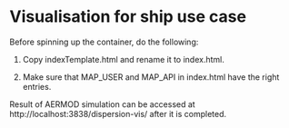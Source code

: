 # Visualisation for ship use case

Before spinning up the container, do the following:

1. Copy indexTemplate.html and rename it to index.html.

2. Make sure that MAP_USER and MAP_API in index.html have the right entries.

Result of AERMOD simulation can be accessed at http://localhost:3838/dispersion-vis/ after it is completed.